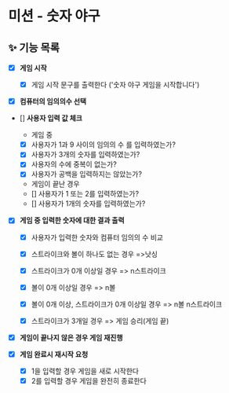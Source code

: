 # 미션 - 숫자 야구

## ✨ 기능 목록

- [x] **게임 시작**

  - [x] 게임 시작 문구를 출력한다 ('숫자 야구 게임을 시작합니다')

- [x] **컴퓨터의 임의의수 선택**

- [] **사용자 입력 값 체크**

  - 게임 중
  - [x] 사용자가 1과 9 사이의 임의의 수 를 입력하였는가?
  - [x] 사용자가 3개의 숫자를 입력하였는가?
  - [x] 사용자의 수에 중복이 없는가?
  - [x] 사용자가 공백을 입력하지는 않았는가?

  - 게임이 끝난 경우
  - [] 사용자가 1 또는 2를 입력하였는가?
  - [] 사용자가 1개의 숫자를 입력하였는가?

- [x] **게임 중 입력한 숫자에 대한 결과 출력**

  - [x] 사용자가 입력한 숫자와 컴퓨터 임의의 수 비교

  - [x] 스트라이크와 볼이 하나도 없는 경우 =>낫싱
  - [x] 스트라이크가 0개 이상일 경우 => n스트라이크
  - [x] 볼이 0개 이상일 경우 => n볼
  - [x] 볼이 0개 이상, 스트라이크가 0개 이상일 경우 => n볼 n스트라이크
  - [x] 스트라이크가 3개일 경우 => 게임 승리(게임 끝)

- [x] **게임이 끝나지 않은 경우 게임 재진행**

- [x] **게임 완료시 재시작 요청**
  - [x] 1을 입력할 경우 게임을 새로 시작한다
  - [x] 2를 입력할 경우 게임을 완전히 종료한다
